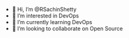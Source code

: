 - 👋 Hi, I’m @RSachinShetty
- 👀 I’m interested in DevOps
- 🌱 I’m currently learning DevOps
- 💞️ I’m looking to collaborate on Open Source

<!---
RSachinShetty/RSachinShetty is a ✨ special ✨ repository because its `README.md` (this file) appears on your GitHub profile.
You can click the Preview link to take a look at your changes.
--->
